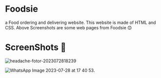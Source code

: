 # Foodsie
a Food ordering and delivering website. This website is made of HTML and CSS. Above Screenshots are some web pages from Foodsie 😊

# ScreenShots 📸
![headache-fotor-2023072818239](https://github.com/Thisisamulya/foodsie/assets/128579615/e733ee7e-ac36-45ba-9fca-5e7a2838417b)


![WhatsApp Image 2023-07-28 at 17 40 53](https://github.com/Thisisamulya/foodsie/assets/128579615/cefaa4be-bc01-4b6f-bb60-e78f7459bec9).
